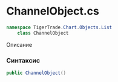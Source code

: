 
# ChannelObject.cs
```csharp
namespace TigerTrade.Chart.Objects.List  
    class ChannelObject
```

Описание

### Синтаксис
```csharp
public ChannelObject()
```


                    
                    